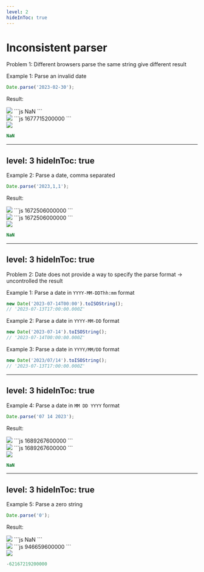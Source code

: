 ```yaml
---
level: 2
hideInToc: true
---
```


# Inconsistent parser

Problem 1: Different browsers parse the same string give different result

<v-click>

Example 1: Parse an invalid date
```js
Date.parse('2023-02-30');
```
</v-click>

<v-click>

<p>Result:</p>
<img src="/firefox.svg" class="h-10">
```js
NaN
```
<br>
<img src="/chrome.svg" class="h-10">
```js
1677715200000
```
<br>
<img src="/safari.svg" class="h-10">

```js
NaN
```

</v-click>

---
level: 3
hideInToc: true
---

Example 2: Parse a date, comma separated
```js
Date.parse('2023,1,1');
```

<v-click>

<p>Result:</p>
<img src="/firefox.svg" class="h-10">
```js
1672506000000
```
<br>
<img src="/chrome.svg" class="h-10">
```js
1672506000000
```
<br>
<img src="/safari.svg" class="h-10">

```js
NaN
```
</v-click>

---
level: 3
hideInToc: true
---
Problem 2: Date does not provide a way to specify the parse format -> uncontrolled the result

<v-click>

Example 1: Parse a date in `YYYY-MM-DDThh:mm` format
```js
new Date('2023-07-14T00:00').toISOString();
// '2023-07-13T17:00:00.000Z'
```
</v-click>

<v-click>

Example 2: Parse a date in `YYYY-MM-DD` format
```js
new Date('2023-07-14').toISOString();
// '2023-07-14T00:00:00.000Z'
```
</v-click>

<v-click>

Example 3: Parse a date in `YYYY/MM/DD` format
```js
new Date('2023/07/14').toISOString();
// '2023-07-13T17:00:00.000Z'
```
</v-click>


---
level: 3
hideInToc: true
---

Example 4: Parse a date in `MM DD YYYY` format
```js
Date.parse('07 14 2023');
```

<v-click>

<p>Result:</p>
<img src="/firefox.svg" class="h-10">
```js
1689267600000
```
<br>
<img src="/chrome.svg" class="h-10">
```js
1689267600000
```
<br>
<img src="/safari.svg" class="h-10">

```js
NaN
```
</v-click>

---
level: 3
hideInToc: true
---

Example 5: Parse a zero string
```js
Date.parse('0');
```

<v-click>

<p>Result:</p>
<img src="/firefox.svg" class="h-10">
```js
NaN
```
<br>
<img src="/chrome.svg" class="h-10">
```js
946659600000
```
<br>
<img src="/safari.svg" class="h-10">

```js
-62167219200000
```
</v-click>
